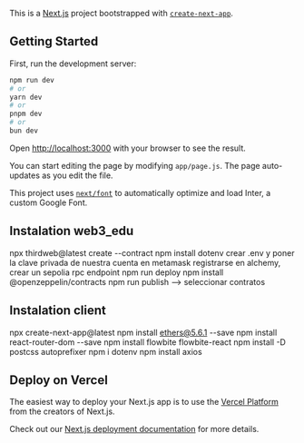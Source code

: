 This is a [Next.js](https://nextjs.org/) project bootstrapped with [`create-next-app`](https://github.com/vercel/next.js/tree/canary/packages/create-next-app).

## Getting Started

First, run the development server:

```bash
npm run dev
# or
yarn dev
# or
pnpm dev
# or
bun dev
```

Open [http://localhost:3000](http://localhost:3000) with your browser to see the result.

You can start editing the page by modifying `app/page.js`. The page auto-updates as you edit the file.

This project uses [`next/font`](https://nextjs.org/docs/basic-features/font-optimization) to automatically optimize and load Inter, a custom Google Font.

## Instalation web3_edu
npx thirdweb@latest create --contract
npm install dotenv
crear .env y poner la clave privada de nuestra cuenta en metamask
registrarse en alchemy, crear un sepolia rpc endpoint
npm run deploy
npm install @openzeppelin/contracts
npm run publish --> seleccionar contratos

## Instalation client
npx create-next-app@latest
npm install ethers@5.6.1 --save
npm install react-router-dom --save
npm install flowbite flowbite-react
npm install -D postcss autoprefixer
npm i dotenv
npm install axios


## Deploy on Vercel

The easiest way to deploy your Next.js app is to use the [Vercel Platform](https://vercel.com/new?utm_medium=default-template&filter=next.js&utm_source=create-next-app&utm_campaign=create-next-app-readme) from the creators of Next.js.

Check out our [Next.js deployment documentation](https://nextjs.org/docs/deployment) for more details.


